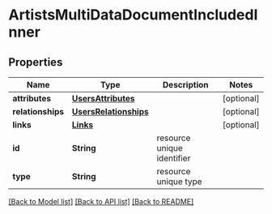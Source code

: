 # ArtistsMultiDataDocumentIncludedInner

## Properties
Name | Type | Description | Notes
------------ | ------------- | ------------- | -------------
**attributes** | [**UsersAttributes**](UsersAttributes.md) |  | [optional] 
**relationships** | [**UsersRelationships**](UsersRelationships.md) |  | [optional] 
**links** | [**Links**](Links.md) |  | [optional] 
**id** | **String** | resource unique identifier | 
**type** | **String** | resource unique type | 

[[Back to Model list]](../README.md#documentation-for-models) [[Back to API list]](../README.md#documentation-for-api-endpoints) [[Back to README]](../README.md)


